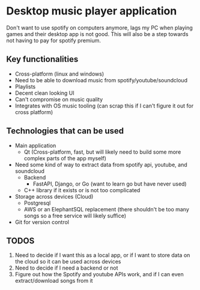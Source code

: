 # Desktop music player application

Don't want to use spotify on computers anymore, lags my PC when playing games and their desktop app is not good. This will also be a step towards not having to pay for spotify premium.

## Key functionalities
- Cross-platform (linux and windows)
- Need to be able to download music from spotify/youtube/soundcloud
- Playlists
- Decent clean looking UI
- Can't compromise on music quality
- Integrates with OS music tooling (can scrap this if I can't figure it out for cross platform)

## Technologies that can be used
- Main application
    - Qt (Cross-platform, fast, but will likely need to build some more complex parts of the app myself)
- Need some kind of way to extract data from spotify api, youtube, and soundcloud
    - Backend
        - FastAPI, Django, or Go (want to learn go but have never used)
    - C++ library if it exists or is not too complicated
- Storage across devices (Cloud)
    - Postgresql
    - AWS or an ElephantSQL replacement (there shouldn't be too many songs so a free service will likely suffice)
- Git for version control



## TODOS
1. Need to decide if I want this as a local app, or if I want to store data on the cloud so it can be used across devices
2. Need to decide if I need a backend or not
3. Figure out how the Spotify and youtube APIs work, and if I can even extract/download songs from it
